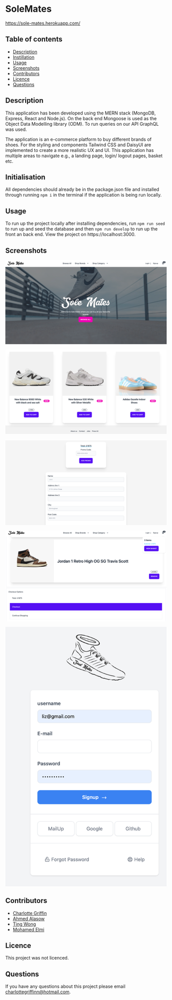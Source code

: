 # SoleMates 

https://sole-mates.herokuapp.com/

 ## Table of contents

  * [Description](#Description)
  * [Instillation](#Instillation)
  * [Usage](#Usage)
  * [Screenshots](#solemates)
  * [Contributors](#Contributing)
  * [Licence](#License)
  * [Questions](#Questions)
  

## Description
This application has been developed using the MERN stack (MongoDB, Express, React and Node.js). On the back end Mongoose is used as the Object Data Modelling library (ODM). To run queries on our API GraphQL was used.

The application is an e-commerce platform to buy different brands of shoes. For the styling and components Tailwind CSS and DaisyUI are implemented to create a more realistic UX and UI. This application has multiple areas to navigate e.g., a landing page, login/ logout pages, basket etc.

## Initialisation 

All dependencies should already be in the package.json file and installed through running `npm i` in the terminal if the application is being run locally. 

## Usage
To run up the project locally after installing dependencies, run `npm run seed` to run up and seed the database and then `npm run develop` to run up the front an back end. View the project on https://localhost:3000.

## Screenshots
![](https://github.com/Charl1410/SoleMates/blob/a5a9a71b3302a950c3178c27bf3ae10d83dfaa28/screenshots/Screenshot%202023-03-20%20at%2013.08.37.png)

![](https://github.com/Charl1410/SoleMates/blob/a5a9a71b3302a950c3178c27bf3ae10d83dfaa28/screenshots/Screenshot%202023-03-19%20at%2016.41.21.png)

![](https://github.com/Charl1410/SoleMates/blob/a5a9a71b3302a950c3178c27bf3ae10d83dfaa28/screenshots/Screenshot%202023-03-19%20at%2016.42.11.png)

![](https://github.com/Charl1410/SoleMates/blob/a5a9a71b3302a950c3178c27bf3ae10d83dfaa28/screenshots/Screenshot%202023-03-19%20at%2016.42.03.png)

![](https://github.com/Charl1410/SoleMates/blob/a5a9a71b3302a950c3178c27bf3ae10d83dfaa28/screenshots/Screenshot%202023-03-19%20at%2016.41.41.png)

## Contributors
* [Charlotte Griffin](https://github.com/Charl1410)
* [Ahmed Alasow](https://github.com/Alasow2001) 
* [Ting Wong](https://github.com/tiiingaling) 
* [Mohamed Elmi](https://github.com/moelmi89)


## Licence 
This project was not licenced.

## Questions 
If you have any questions about this project please email charlottegriffinn@hotmail.com.
